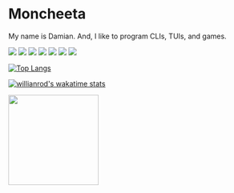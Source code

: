 # Moncheeta

My name is Damian. And, I like to program CLIs, TUIs, and games.

![](https://img.shields.io/badge/Editor-Neovim-informational?style=flat&logo=neovim&logoColor=white&color=success)
![](https://img.shields.io/badge/Code-C++-informational?style=flat&logo=cplusplus&logoColor=white&color=blue)
![](https://img.shields.io/badge/Code-Rust-informational?style=flat&logo=rust&logoColor=white&color=orange)
![](https://img.shields.io/badge/Code-Lua-informational?style=flat&logo=lua&logoColor=white&color=blue)
![](https://img.shields.io/badge/Code-Python-informational?style=flat&logo=python&logoColor=white&color=yellow)
![](https://img.shields.io/badge/Code-Kotlin-informational?style=flat&logo=kotlin&logoColor=white&color=blueviolet)
![](https://img.shields.io/badge/Code-Flutter-informational?style=flat&logo=flutter&logoColor=white&color=blue)

[![Top Langs](https://github-readme-stats.vercel.app/api/top-langs/?username=Moncheeta&exclude_repo=Config&layout=compact&theme=dracula)](https://github.com/anuraghazra/github-readme-stats)

[![willianrod's wakatime stats](https://github-readme-stats.vercel.app/api/wakatime?username=Moncheeta&layout=compact&theme=dracula)](https://github.com/anuraghazra/github-readme-stats)

<img height="180em" src="https://github-readme-stats.vercel.app/api?username=Moncheeta&show_icons=true&hide_border=true&hide=stars&include_all_commits=true&theme=dracula" />
